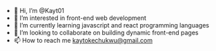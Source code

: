 - 👋 Hi, I’m @Kayt01
- 👀 I’m interested in front-end web development
- 🌱 I’m currently learning javascript and react programming languages
- 💞️ I’m looking to collaborate on building dynamic front-end pages
- 📫 How to reach me kaytokechukwu@gmail.com

<!---
Kayt01/Kayt01 is a ✨ special ✨ repository because its `README.md` (this file) appears on your GitHub profile.
You can click the Preview link to take a look at your changes.
--->
